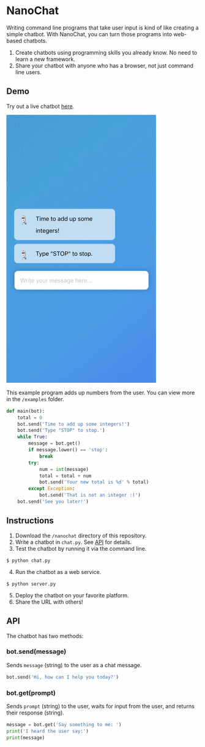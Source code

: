# NanoChat

Writing command line programs that take user input is kind of like creating a simple chatbot. With NanoChat, you can turn those programs into web-based chatbots.

1. Create chatbots using programming skills you already know. No need to learn a new framework.
2. Share your chatbot with anyone who has a browser, not just command line users.

## Demo

Try out a live chatbot [here](https://mimirchat.glitch.me).

![Example chatbot session](examples/demo.gif)

This example program adds up numbers from the user. You can view more in the `/examples` folder.

```python
def main(bot):
    total = 0
    bot.send('Time to add up some integers!')
    bot.send('Type "STOP" to stop.')
    while True:
        message = bot.get()
        if message.lower() == 'stop':
            break
        try:
            num = int(message)
            total = total + num
            bot.send('Your new total is %d' % total)
        except Exception:
            bot.send('That is not an integer :(')
    bot.send('See you later!')
```

## Instructions

1. Download the `/nanochat` directory of this repository.
2. Write a chatbot in `chat.py`. See [API](#api) for details.
3. Test the chatbot by running it via the command line.

```
$ python chat.py
```

4. Run the chatbot as a web service.

```
$ python server.py
```

5. Deploy the chatbot on your favorite platform.
6. Share the URL with others!

## API

The chatbot has two methods:

### bot.send(message)

Sends `message` (string) to the user as a chat message.

```python
bot.send('Hi, how can I help you today?')
```

### bot.get(prompt)

Sends `prompt` (string) to the user, waits for input from the user, and returns their response (string).

```python
message = bot.get('Say something to me: ')
print('I heard the user say:')
print(message)
```
